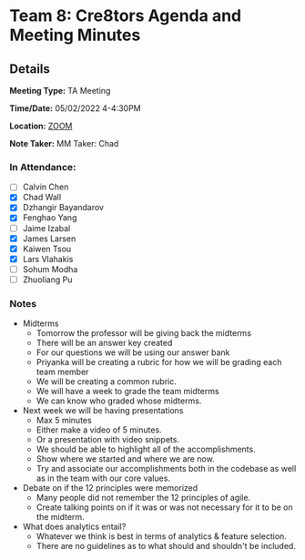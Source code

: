# Team 8: Cre8tors Agenda and Meeting Minutes

## Details
**Meeting Type:** TA Meeting

**Time/Date:** 05/02/2022 4-4:30PM  

**Location:** [ZOOM](https://ucsd.zoom.us/my/priyankabhatia)  

**Note Taker:** MM Taker: Chad

### In Attendance:
- [ ] Calvin Chen
- [x] Chad Wall
- [x] Dzhangir Bayandarov
- [x] Fenghao Yang
- [ ] Jaime Izabal
- [x] James Larsen
- [x] Kaiwen Tsou
- [x] Lars Vlahakis
- [ ] Sohum Modha
- [ ] Zhuoliang Pu

### Notes
* Midterms
    * Tomorrow the professor will be giving back the midterms
    * There will be an answer key created
    * For our questions we will be using our answer bank
    * Priyanka will be creating a rubric for how we will be grading each team member
    * We will be creating a common rubric.
    * We will have a week to grade the team midterms
    * We can know who graded whose midterms.
* Next week we will be having presentations
    * Max 5 minutes
    * Either make a video of 5 minutes.
    * Or a presentation with video snippets.
    * We should be able to highlight all of the accomplishments.
    * Show where we started and where we are now.
    * Try and associate our accomplishments both in the codebase as well as in
    the team with our core values.
* Debate on if the 12 principles were memorized
    * Many people did not remember the 12 principles of agile.
    * Create talking points on if it was or was not necessary for it to be on
    the midterm.
* What does analytics entail?
    * Whatever we think is best in terms of analytics & feature selection.
    * There are no guidelines as to what should and shouldn't be included.